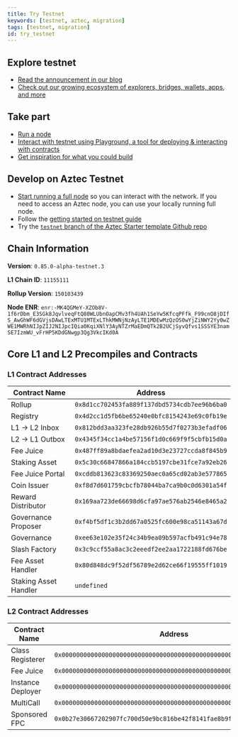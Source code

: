 ```yaml
---
title: Try Testnet
keywords: [testnet, aztec, migration]
tags: [testnet, migration]
id: try_testnet
---
```


## Explore testnet

- [Read the announcement in our blog](https://aztec.network/blog)
- [Check out our growing ecosystem of explorers, bridges, wallets, apps, and more](https://aztec.network/ecosystem)

## Take part

- [Run a node](./the_aztec_network/index.md)
- [Interact with testnet using Playground, a tool for deploying & interacting with contracts](https://play.aztec.network/)
- [Get inspiration for what you could build](./developers/inspiration.md)

## Develop on Aztec Testnet

- [Start running a full node](./the_aztec_network/guides/run_nodes/how_to_run_full_node.md) so you can interact with the network. If you need to access an Aztec node, you can use your locally running full node.
- Follow the [getting started on testnet guide](./developers/guides/local_env/getting_started_on_testnet.md)
- Try the [`testnet` branch of the Aztec Starter template Github repo](https://github.com/AztecProtocol/aztec-starter/tree/testnet)

## Chain Information

**Version**: `0.85.0-alpha-testnet.3`

**L1 Chain ID**: `11155111`

**Rollup Version**: `150103439`

**Node ENR**: `enr:-MK4QGMeY-XZOb8V-1f6rDbm_E3SGk8JqvlveqFtQ80WLUbnOapCMv3fh4UAh1SeYw5KfcqPFfk_F99cnO8jDIfS_AwGhWF6dGVjsDAwLTExMTU1MTExLThkMWNjNzAyLTE1MDEwMzQzOS0wYjZiNWY2Yy0wZWE1MWRhNIJpZIJ2NIJpcIQia0KqiXNlY3AyNTZrMaEDmQTk2B2UCjSyvQfvs1SSSYE3namSE7IzmWU_vFrHP5KDdGNwgp3Qg3VkcIKd0A`

## Core L1 and L2 Precompiles and Contracts

### L1 Contract Addresses

| Contract Name         | Address                                      |
| --------------------- | -------------------------------------------- |
| Rollup                | `0x8d1cc702453fa889f137dbd5734cdb7ee96b6ba0` |
| Registry              | `0x4d2cc1d5fb6be65240e0bfc8154243e69c0fb19e` |
| L1 → L2 Inbox         | `0x812bdd3aa323fe28db926b55d7f0273b3efadf06` |
| L2 → L1 Outbox        | `0x4345f34cc1a4be57156f1d0c669f9f5cbfb15d0a` |
| Fee Juice             | `0x487ff89a8bdaefea2ad10d3e23727ccda8f845b9` |
| Staking Asset         | `0x5c30c66847866a184ccb5197cbe31fce7a92eb26` |
| Fee Juice Portal      | `0xcddb813623c83369250aec0a65cd02ab3e577865` |
| Coin Issuer           | `0xf8d7d601759cbcfb78044ba7ca9b0c0d6301a54f` |
| Reward Distributor    | `0x169aa723de66698d6cfa97ae576ab2546e8465a2` |
| Governance Proposer   | `0xf4bf5df1c3b2dd67a0525fc600e98ca51143a67d` |
| Governance            | `0xee63e102e35f24c34b9ea09b597acfb491c94e78` |
| Slash Factory         | `0x3c9ccf55a8ac3c2eeedf2ee2aa1722188fd676be` |
| Fee Asset Handler     | `0x80d848dc9f52df56789e2d62ce66f19555ff1019` |
| Staking Asset Handler | `undefined`                                  |

### L2 Contract Addresses

| Contract Name     | Address                                                              |
| ----------------- | -------------------------------------------------------------------- |
| Class Registerer  | `0x0000000000000000000000000000000000000000000000000000000000000003` |
| Fee Juice         | `0x0000000000000000000000000000000000000000000000000000000000000005` |
| Instance Deployer | `0x0000000000000000000000000000000000000000000000000000000000000002` |
| MultiCall         | `0x0000000000000000000000000000000000000000000000000000000000000004` |
| Sponsored FPC     | `0x0b27e30667202907fc700d50e9bc816be42f8141fae8b9f2281873dbdb9fc2e5` |
